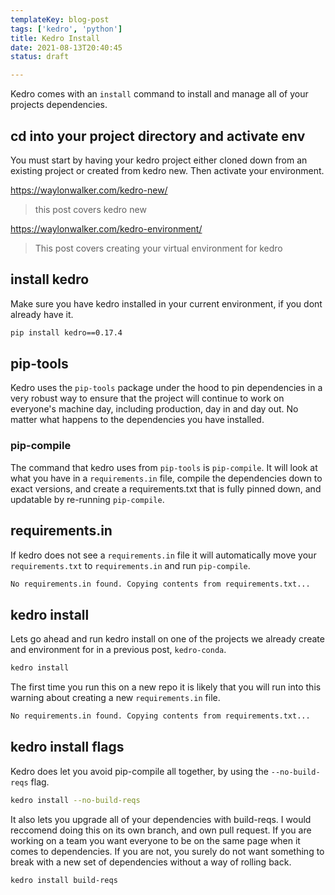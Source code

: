 ```yaml
---
templateKey: blog-post
tags: ['kedro', 'python']
title: Kedro Install
date: 2021-08-13T20:40:45
status: draft

---
```


Kedro comes with an `install` command to install and manage all of your
projects dependencies.

## cd into your project directory and activate env

You must start by having your kedro project either cloned down
from an existing project or created from kedro new.  Then
activate your environment.

https://waylonwalker.com/kedro-new/

> this post covers kedro new

https://waylonwalker.com/kedro-environment/

> This post covers creating your virtual environment for kedro

## install kedro

Make sure you have kedro installed in your current
environment, if you dont already have it.

``` bash
pip install kedro==0.17.4
```

## pip-tools

Kedro uses the `pip-tools` package under the hood to pin
dependencies in a very robust way to ensure that the project
will continue to work on everyone's machine day, including
production, day in and day out.  No matter what happens to the
dependencies you have installed.

### pip-compile

The command that kedro uses from `pip-tools` is `pip-compile`.  It will look at
what you have in a `requirements.in` file, compile the dependencies down to
exact versions, and create a requirements.txt that is fully pinned down, and
updatable by re-running `pip-compile`.

## requirements.in

If kedro does not see a `requirements.in` file it will automatically move your
`requirements.txt` to `requirements.in` and run `pip-compile`.

``` bash
No requirements.in found. Copying contents from requirements.txt...
```


## kedro install

Lets go ahead and run kedro install on one of the projects we already create
and environment for in a previous post, `kedro-conda`.

``` bash
kedro install
```

The first time you run this on a new repo it is likely that you will run into
this warning about creating a new `requirements.in` file.

``` bash
No requirements.in found. Copying contents from requirements.txt...
```

## kedro install flags

Kedro does let you avoid pip-compile all together, by using the
`--no-build-reqs` flag.

``` bash
kedro install --no-build-reqs
```

It also lets you upgrade all of your dependencies with build-reqs.  I would
reccomend doing this on its own branch, and own pull request.  If you are
working on a team you want everyone to be on the same page when it comes to
dependencies.  If you are not, you surely do not want something to break with a
new set of dependencies without a way of rolling back.

``` bash
kedro install build-reqs
```
